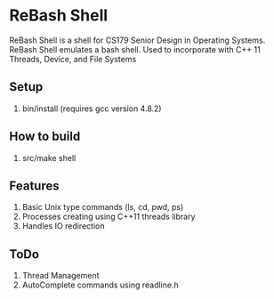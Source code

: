 ReBash Shell
===============
ReBash Shell is a shell for CS179 Senior Design in Operating Systems. ReBash
Shell emulates a bash shell. Used to incorporate with C++ 11 Threads, Device,
and File Systems

Setup
---
1. bin/install (requires gcc version 4.8.2)

How to build
---
1. src/make shell

Features
---
1. Basic Unix type commands (ls, cd, pwd, ps)
2. Processes creating using C++11 threads library
3. Handles IO redirection


ToDo
---
1. Thread Management
2. AutoComplete commands using readline.h

